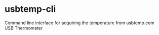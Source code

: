 # usbtemp-cli
Command line interface for acquiring the temperature from usbtemp.com USB Thermometer
